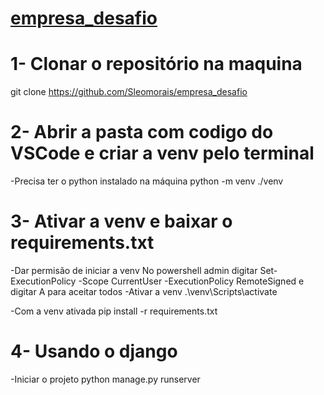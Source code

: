 ﻿
# <a href="app_empresa/templates/cadastro.html">empresa_desafio</a>
# 1- Clonar o repositório na maquina
git clone https://github.com/Sleomorais/empresa_desafio

# 2- Abrir a pasta com codigo do VSCode e criar a venv pelo terminal

-Precisa ter o python instalado na máquina
python -m venv ./venv

# 3- Ativar a venv e baixar o requirements.txt

-Dar permisão de iniciar a venv
No powershell admin digitar
    Set-ExecutionPolicy -Scope CurrentUser -ExecutionPolicy RemoteSigned
    e digitar A para aceitar todos
-Ativar a venv
.\venv\Scripts\activate

-Com a venv ativada
pip install -r requirements.txt

# 4- Usando o django

-Iniciar o projeto
python manage.py runserver
